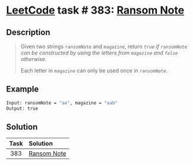 # [LeetCode][leetcode] task # 383: [Ransom Note][task]

Description
-----------

> Given two strings `ransomNote` and `magazine`, return _`true` if `ransomNote`
> can be constructed by using the letters from `magazine` and `false` otherwise_.
> 
> Each letter in `magazine` can only be used once in `ransomNote`.

Example
-------

```sh
Input: ransomNote = "aa", magazine = "aab"
Output: true
```

Solution
--------

| Task | Solution                |
|:----:|:------------------------|
| 383  | [Ransom Note][solution] |


[leetcode]: <http://leetcode.com/>
[task]: <https://leetcode.com/problems/ransom-note/>
[solution]: <https://github.com/wellaxis/witalis-jkit/blob/main/module/tasks/src/main/java/com/witalis/jkit/tasks/core/task/leetcode/h4/p383/option/Practice.java>
